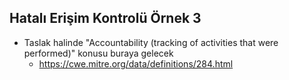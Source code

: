 ## Hatalı Erişim Kontrolü Örnek 3

- Taslak halinde "Accountability (tracking of activities that were performed)" konusu buraya gelecek
    - https://cwe.mitre.org/data/definitions/284.html